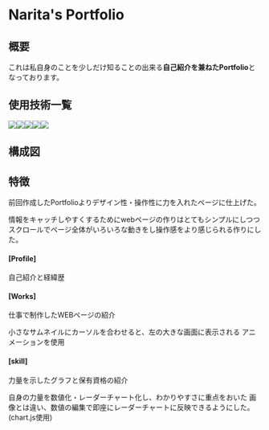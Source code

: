 # Narita's Portfolio

## 概要
これは私自身のことを少しだけ知ることの出来る**自己紹介を兼ねたPortfolio**となっております。

## 使用技術一覧
<img src="https://img.shields.io/badge/-Html5-E34F26.svg?logo=html5&style=plastic"><img src="https://img.shields.io/badge/-Css3-1572B6.svg?logo=css3&style=plastic"><img src="https://img.shields.io/badge/-Javascript-F7DF1E.svg?logo=javascript&style=plastic"><img src="https://img.shields.io/badge/-Node.js-339933.svg?logo=node.js&style=plastic"><img src="https://img.shields.io/badge/-Canva-00C4CC.svg?logo=canva&style=plastic">

## 構成図

## 特徴
前回作成したPortfolioよりデザイン性・操作性に力を入れたページに仕上げた。

情報をキャッチしやすくするためにwebページの作りはとてもシンプルにしつつ
スクロールでページ全体がいろいろな動きをし操作感をより感じられる作りにした。

#### [Profile]
自己紹介と経緯歴

#### [Works]
仕事で制作したWEBページの紹介

小さなサムネイルにカーソルを合わせると、左の大きな画面に表示される
アニメーションを使用

#### [skill]
力量を示したグラフと保有資格の紹介

自身の力量を数値化・レーダーチャート化し、わかりやすさに重点をおいた
画像とは違い、数値の編集で即座にレーダーチャートに反映できるようにした。
(chart.js使用)